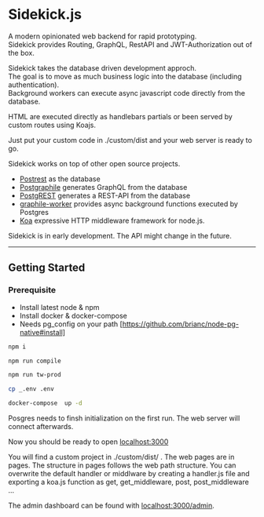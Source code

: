 # Sidekick.js
A modern opinionated web backend for rapid prototyping.  
Sidekick provides Routing, GraphQL, RestAPI and JWT-Authorization out of the box.

Sidekick takes the database driven development approch.  
The goal is to move as much business logic into the database (including authentication).  
Background workers can execute async javascript code directly from the database.  

HTML are executed directly as handlebars partials or been served by custom routes using Koajs.

Just put your custom code in ./custom/dist and your web server is ready to go.

Sidekick works on top of other open source projects.
- [Postrest](https://www.postgresql.org/) as the database
- [Postgraphile](https://github.com/graphile/postgraphile) generates GraphQL from the database
- [PostgREST](https://github.com/PostgREST/postgrest) generates a REST-API from the database
- [graphile-worker](https://github.com/graphile/worker/) provides async background functions executed by Postgres
- [Koa](https://github.com/koajs/koa/) expressive HTTP middleware framework for node.js.

Sidekick is in early development. The API might change in the future.

---

## Getting Started  
### Prerequisite  
- Install latest node & npm
- Install docker & docker-compose
- Needs pg_config on your path [https://github.com/brianc/node-pg-native#install]


```bash
npm i
```

```bash
npm run compile
```

``` bash
npm run tw-prod
```

```bash
cp _.env .env
```

```bash
docker-compose  up -d
```

Posgres needs to finsh initialization on the first run. The web server will connect afterwards.

Now you should be ready to open [localhost:3000](http://localhost:3000/)

You will find a custom project in ./custom/dist/ .
The web pages are in pages.
The structure in pages follows the web path structure. You can overwrite the default handler or middlware by creating a handler.js file and exporting a koa.js function as get, get_middleware, post, post_middleware ...

The admin dashboard can be found with [localhost:3000/admin](https://localhost:3000/admin).

